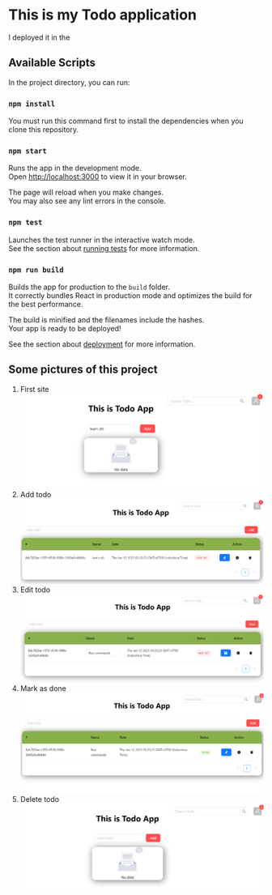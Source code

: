# This is my Todo application
I deployed it in the 
## Available Scripts

In the project directory, you can run:

### `npm install`
You must run this command first to install the dependencies when you clone this repository.

### `npm start`

Runs the app in the development mode.\
Open [http://localhost:3000](http://localhost:3000) to view it in your browser.

The page will reload when you make changes.\
You may also see any lint errors in the console.

### `npm test`

Launches the test runner in the interactive watch mode.\
See the section about [running tests](https://facebook.github.io/create-react-app/docs/running-tests) for more information.

### `npm run build`

Builds the app for production to the `build` folder.\
It correctly bundles React in production mode and optimizes the build for the best performance.

The build is minified and the filenames include the hashes.\
Your app is ready to be deployed!

See the section about [deployment](https://facebook.github.io/create-react-app/docs/deployment) for more information.

## Some pictures of this project

1. First site<br/>
![This is an image](./img/todoapp.png)
2. Add todo<br/>
![This is an image](./img/add.png)
3. Edit todo<br/>
![This is an image](./img/edit.png)
4. Mark as done<br/>
![This is an image](./img/makeitdone.png)
5. Delete todo<br/>
![This is an image](./img/delete.png)